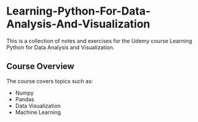 # Learning-Python-For-Data-Analysis-And-Visualization
This is a collection of notes and exercises for the Udemy course Learning Python for Data Analysis and Visualization.

## Course Overview
The course covers topics such as:
* Numpy
* Pandas
* Data Visualization
* Machine Learning
